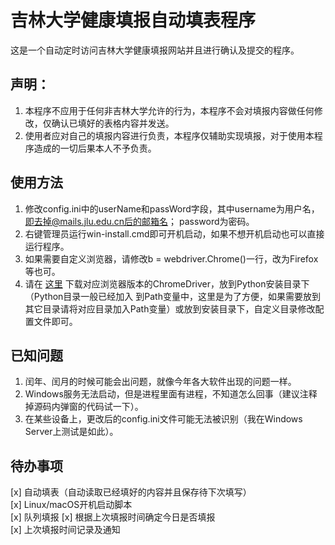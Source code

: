 # 吉林大学健康填报自动填表程序
  这是一个自动定时访问吉林大学健康填报网站并且进行确认及提交的程序。
## 声明：
  1. 本程序不应用于任何非吉林大学允许的行为，本程序不会对填报内容做任何修改，仅确认已填好的表格内容并发送。
  2. 使用者应对自己的填报内容进行负责，本程序仅辅助实现填报，对于使用本程序造成的一切后果本人不予负责。  
## 使用方法
  1. 修改config.ini中的userName和passWord字段，其中username为用户名，即去掉@mails.jlu.edu.cn后的邮箱名；
  password为密码。
  2. 右键管理员运行win-install.cmd即可开机启动，如果不想开机启动也可以直接运行程序。
  3. 如果需要自定义浏览器，请修改b = webdriver.Chrome()一行，改为Firefox等也可。
  4. 请在 [这里](http://npm.taobao.org/mirrors/chromedriver/) 下载对应浏览器版本的ChromeDriver，放到Python安装目录下（Python目录一般已经加入
  到Path变量中，这里是为了方便，如果需要放到其它目录请将对应目录加入Path变量）或放到安装目录下，自定义目录修改配置文件即可。
  
## 已知问题
  1. 闰年、闰月的时候可能会出问题，就像今年各大软件出现的问题一样。
  2. Windows服务无法启动，但是进程里面有进程，不知道怎么回事（建议注释掉源码内弹窗的代码试一下）。
  3. 在某些设备上，更改后的config.ini文件可能无法被识别（我在Windows Server上测试是如此）。
  
## 待办事项  
  [x] 自动填表（自动读取已经填好的内容并且保存待下次填写）  
  [x] Linux/macOS开机启动脚本  
  [x] 队列填报
  [x] 根据上次填报时间确定今日是否填报  
  [x] 上次填报时间记录及通知
